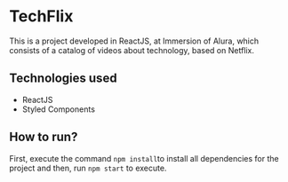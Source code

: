 # TechFlix

This is a project developed in ReactJS, at Immersion of Alura, which consists of a catalog of videos about technology, based on Netflix.

## Technologies used

- ReactJS
- Styled Components

## How to run?

First, execute the command `npm install`to install all dependencies for the project and then, run `npm start` to execute.